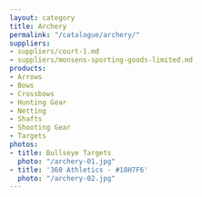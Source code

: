 ```yaml
---
layout: category
title: Archery
permalink: "/catalogue/archery/"
suppliers:
- suppliers/court-1.md
- suppliers/monsens-sporting-goods-limited.md
products:
- Arrows
- Bows
- Crossbows
- Hunting Gear
- Netting
- Shafts
- Shooting Gear
- Targets
photos:
- title: Bullseye Targets
  photo: "/archery-01.jpg"
- title: '360 Athletics - #18H7F6'
  photo: "/archery-02.jpg"
---
```

